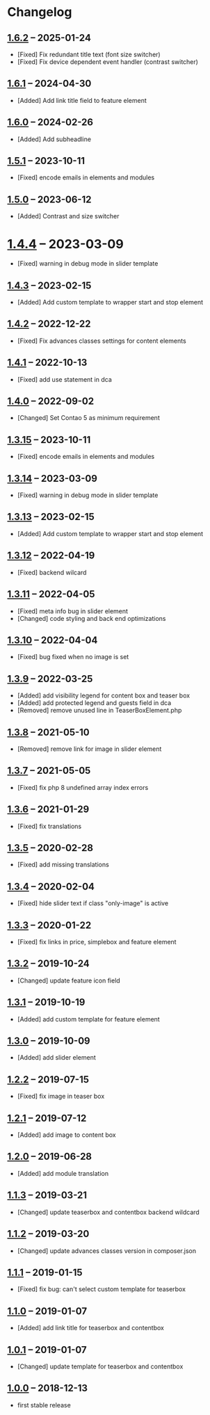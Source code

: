 # Changelog

[//]: <> (
Types of changes
    Added for new Addeds.
    Changed for changes in existing functionality.
    Deprecated for soon-to-be removed Addeds.
    Removed for now removed Addeds.
    Fixed for any bug fixes.
    Security in case of vulnerabilities.
)

## [1.6.2](https://github.com/contao-themes-net/theme-components-bundle/tree/1.6.2) – 2025-01-24

- [Fixed] Fix redundant title text (font size switcher)
- [Fixed] Fix device dependent event handler (contrast switcher)

## [1.6.1](https://github.com/contao-themes-net/theme-components-bundle/tree/1.6.1) – 2024-04-30

- [Added] Add link title field to feature element

## [1.6.0](https://github.com/contao-themes-net/theme-components-bundle/tree/1.6.0) – 2024-02-26

- [Added] Add subheadline

## [1.5.1](https://github.com/contao-themes-net/theme-components-bundle/tree/1.5.1) – 2023-10-11

- [Fixed] encode emails in elements and modules

## [1.5.0](https://github.com/contao-themes-net/theme-components-bundle/tree/1.5.0) – 2023-06-12

- [Added] Contrast and size switcher

# [1.4.4](https://github.com/contao-themes-net/theme-components-bundle/tree/1.4.4) – 2023-03-09

- [Fixed] warning in debug mode in slider template

## [1.4.3](https://github.com/contao-themes-net/theme-components-bundle/tree/1.4.3) – 2023-02-15

- [Added] Add custom template to wrapper start and stop element

## [1.4.2](https://github.com/contao-themes-net/theme-components-bundle/tree/1.4.2) – 2022-12-22

- [Fixed] Fix advances classes settings for content elements

## [1.4.1](https://github.com/contao-themes-net/theme-components-bundle/tree/1.4.1) – 2022-10-13

- [Fixed] add use statement in dca

## [1.4.0](https://github.com/contao-themes-net/theme-components-bundle/tree/1.4.0) – 2022-09-02

- [Changed] Set Contao 5 as minimum requirement

## [1.3.15](https://github.com/contao-themes-net/theme-components-bundle/tree/1.3.15) – 2023-10-11

- [Fixed] encode emails in elements and modules

## [1.3.14](https://github.com/contao-themes-net/theme-components-bundle/tree/1.3.14) – 2023-03-09

- [Fixed] warning in debug mode in slider template

## [1.3.13](https://github.com/contao-themes-net/theme-components-bundle/tree/1.3.13) – 2023-02-15

- [Added] Add custom template to wrapper start and stop element

## [1.3.12](https://github.com/contao-themes-net/theme-components-bundle/tree/1.3.12) – 2022-04-19

- [Fixed] backend wilcard

## [1.3.11](https://github.com/contao-themes-net/theme-components-bundle/tree/1.3.11) – 2022-04-05

- [Fixed] meta info bug in slider element
- [Changed] code styling and back end optimizations

## [1.3.10](https://github.com/contao-themes-net/theme-components-bundle/tree/1.3.10) – 2022-04-04

- [Fixed] bug fixed when no image is set

## [1.3.9](https://github.com/contao-themes-net/theme-components-bundle/tree/1.3.9) – 2022-03-25

- [Added] add visibility legend for content box and teaser box
- [Added] add protected legend and guests field in dca
- [Removed] remove unused line in TeaserBoxElement.php

## [1.3.8](https://github.com/contao-themes-net/theme-components-bundle/tree/1.3.8) – 2021-05-10

- [Removed] remove link for image in slider element

## [1.3.7](https://github.com/contao-themes-net/theme-components-bundle/tree/1.3.7) – 2021-05-05

- [Fixed] fix php 8 undefined array index errors

## [1.3.6](https://github.com/contao-themes-net/theme-components-bundle/tree/1.3.6) – 2021-01-29

- [Fixed] fix translations

## [1.3.5](https://github.com/contao-themes-net/theme-components-bundle/tree/1.3.5) – 2020-02-28

- [Fixed] add missing translations

## [1.3.4](https://github.com/contao-themes-net/theme-components-bundle/tree/1.3.4) – 2020-02-04

- [Fixed] hide slider text if class "only-image" is active

## [1.3.3](https://github.com/contao-themes-net/theme-components-bundle/tree/1.3.3) – 2020-01-22

- [Fixed] fix links in price, simplebox and feature element

## [1.3.2](https://github.com/contao-themes-net/theme-components-bundle/tree/1.3.2) – 2019-10-24

- [Changed] update feature icon field

## [1.3.1](https://github.com/contao-themes-net/theme-components-bundle/tree/1.3.1) – 2019-10-19

- [Added] add custom template for feature element

## [1.3.0](https://github.com/contao-themes-net/theme-components-bundle/tree/1.3.0) – 2019-10-09

- [Added] add slider element

## [1.2.2](https://github.com/contao-themes-net/theme-components-bundle/tree/1.2.2) – 2019-07-15

- [Fixed] fix image in teaser box

## [1.2.1](https://github.com/contao-themes-net/theme-components-bundle/tree/1.2.1) – 2019-07-12

- [Added] add image to content box

## [1.2.0](https://github.com/contao-themes-net/theme-components-bundle/tree/1.2.0) – 2019-06-28

- [Added] add module translation

## [1.1.3](https://github.com/contao-themes-net/theme-components-bundle/tree/1.1.3) – 2019-03-21

- [Changed] update teaserbox and contentbox backend wildcard

## [1.1.2](https://github.com/contao-themes-net/theme-components-bundle/tree/1.1.2) – 2019-03-20

- [Changed] update advances classes version in composer.json

## [1.1.1](https://github.com/contao-themes-net/theme-components-bundle/tree/1.1.1) – 2019-01-15

- [Fixed] fix bug: can't select custom template for teaserbox

## [1.1.0](https://github.com/contao-themes-net/theme-components-bundle/tree/1.1.0) – 2019-01-07

- [Added] add link title for teaserbox and contentbox

## [1.0.1](https://github.com/contao-themes-net/theme-components-bundle/tree/1.0.1) – 2019-01-07

- [Changed] update template for teaserbox and contentbox

## [1.0.0](https://github.com/contao-themes-net/theme-components-bundle/tree/1.0.0) – 2018-12-13

- first stable release
